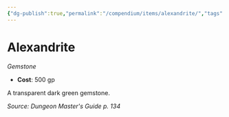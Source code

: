 ```yaml
---
{"dg-publish":true,"permalink":"/compendium/items/alexandrite/","tags":["compendium/src/5e/dmg","item/wealth/gemstone"]}
---
```


# Alexandrite
*Gemstone*  

- **Cost**: 500 gp

A transparent dark green gemstone.

*Source: Dungeon Master's Guide p. 134*